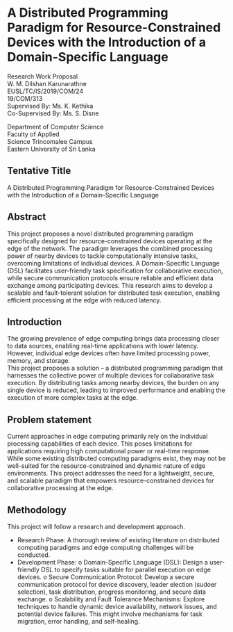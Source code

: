 # A Distributed Programming Paradigm for Resource-Constrained Devices with the Introduction of a Domain-Specific Language

Research Work Proposal  
W. M. Dilshan Karunarathne  
EUSL/TC/IS/2019/COM/24  
19/COM/313  
Supervised By: Ms. K. Kethika  
Co-Supervised By: Ms. S. Disne  

Department of Computer Science  
Faculty of Applied  
Science Trincomalee Campus  
Eastern University of Sri Lanka  

## Tentative Title

A Distributed Programming Paradigm for Resource-Constrained Devices with the Introduction of a Domain-Specific Language

## Abstract 

This project proposes a novel distributed programming paradigm specifically designed for resource-constrained devices 
operating at the edge of the network. The paradigm leverages the combined processing power of nearby devices to tackle 
computationally intensive tasks, overcoming limitations of individual devices. A Domain-Specific Language (DSL) 
facilitates user-friendly task specification for collaborative execution, while secure communication protocols ensure 
reliable and efficient data exchange among participating devices. This research aims to develop a scalable and 
fault-tolerant solution for distributed task execution, enabling efficient processing at the edge with reduced latency.

## Introduction

The growing prevalence of edge computing brings data processing closer to data sources, enabling real-time applications 
with lower latency. However, individual edge devices often have limited processing power, memory, and storage.  
This project proposes a solution – a distributed programming paradigm that harnesses the collective power of multiple 
devices for collaborative task execution. By distributing tasks among nearby devices, the burden on any single device 
is reduced, leading to improved performance and enabling the execution of more complex tasks at the edge.

## Problem statement

Current approaches in edge computing primarily rely on the individual processing capabilities of each device. 
This poses limitations for applications requiring high computational power or real-time response. While some existing 
distributed computing paradigms exist, they may not be well-suited for the resource-constrained and dynamic nature of 
edge environments. This project addresses the need for a lightweight, secure, and scalable paradigm that empowers 
resource-constrained devices for collaborative processing at the edge.

## Methodology

This project will follow a research and development approach.
* Research Phase: A thorough review of existing literature on distributed computing paradigms and edge computing challenges will be conducted.
* Development Phase:
o
Domain-Specific Language (DSL): Design a user-friendly DSL to specify tasks suitable for parallel execution on edge devices.
o
Secure Communication Protocol: Develop a secure communication protocol for device discovery, leader election (sudoer selection), task distribution, progress monitoring, and secure data exchange.
o
Scalability and Fault Tolerance Mechanisms: Explore techniques to handle dynamic device availability, network issues, and potential device failures. This might involve mechanisms for task migration, error handling, and self-healing.
